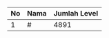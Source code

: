 | No | Nama            | Jumlah Level |
|----|-----------------|--------------|
| 1  | #    |    4891        |
